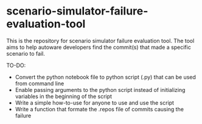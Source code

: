 # scenario-simulator-failure-evaluation-tool
This is the repository for scenario simulator failure evaluation tool. The tool aims to help autoware developers find the commit(s) that made a specific scenario to fail.

TO-DO:
- Convert the python notebook file to python script (.py) that can be used from command line
- Enable passing arguments to the python script instead of initializing variables in the beginning of the script
- Write a simple how-to-use for anyone to use and use the script
- Write a function that formate the .repos file of commits causing the failure
